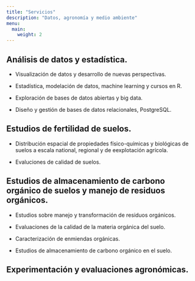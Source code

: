 ```yaml
---
title: "Servicios"
description: "Datos, agronomía y medio ambiente"
menu:
  main:
    weight: 2
---
```


 
## Análisis de datos y estadística.

* Visualización de datos y desarrollo de nuevas perspectivas.

* Estadística, modelación de datos, machine learning y cursos en R.


* Exploración de bases de datos abiertas y big data.

* Diseño y gestión de bases de datos relacionales, PostgreSQL.


## Estudios de fertilidad de suelos.

* Distribución espacial de propiedades físico-químicas y biológicas de suelos a escala national, regional y de eexplotación agrícola.

* Evaluciones de calidad de suelos.


## Estudios de almacenamiento de carbono orgánico de suelos y manejo de residuos orgánicos.

* Estudios sobre manejo y transformación de residuos orgánicos.

* Evaluaciones de la calidad de la materia orgánica del suelo.

* Caracterización de enmiendas orgánicas.

* Estudios de almacenamiento de carbono orgánico en el suelo.

## Experimentación y evaluaciones agronómicas.